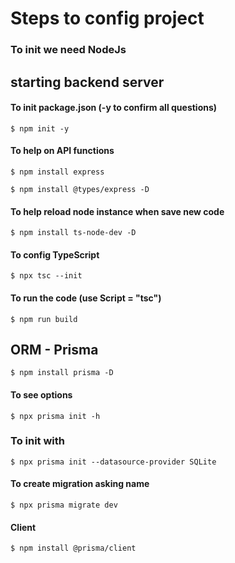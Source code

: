 # Steps to config project

### To init we need NodeJs

## starting backend server

#### To init package.json (-y to confirm all questions)
```
$ npm init -y
```
#### To help on API functions
```
$ npm install express 
```
```
$ npm install @types/express -D
```
#### To help reload node instance when save new code
```
$ npm install ts-node-dev -D
```
#### To config TypeScript
```
$ npx tsc --init
```
#### To run the code (use Script = "tsc")
```
$ npm run build
```

## ORM - Prisma
```
$ npm install prisma -D
```
#### To see options
```
$ npx prisma init -h
```
### To init with
```
$ npx prisma init --datasource-provider SQLite
```

#### To create migration asking name
```
$ npx prisma migrate dev
```

#### Client
```
$ npm install @prisma/client


